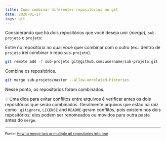 ```yaml
---
title: Como combinar diferentes repositórios no git
date: 2020-01-17
tags: git
---
```


Considerando que há dois repositórios que você deseja unir (*merge*), `sub-projeto` e `projeto`:

Entre no repositório no qual você quer combinar com o outro (ex.: dentro de `projeto` irei combinar o repo `sub-projeto`).

``` bash
git remote add -f sub-projeto git@github.com:username/sub-projeto.git
```

Combine os repositórios.

``` bash
git merge sub-projeto/master --allow-unrelated-histories
```

Nesse ponto, os repositórios foram combinados.

:bulb: Uma dica para evitar conflitos entre arquivos é verificar antes os dois repositórios que serão combinados. Geralmente arquivos que estão na raiz como `.gitignore`, `LICENSE` and `README` geram conflitos, pois existem nos dois repositórios; eles podem ser renomeados ou movidos para outra pasta antes do `merge`.

---

<small>Fonte: [How to merge two or multiple git repositories into one](https://medium.com/altcampus/how-to-merge-two-or-multiple-git-repositories-into-one-9f8a5209913f)<small>
